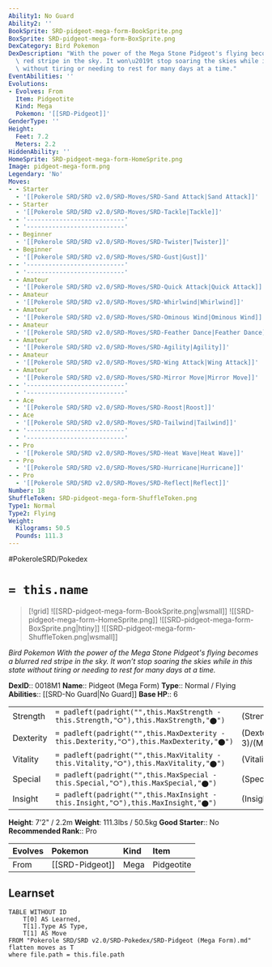 ```yaml
---
Ability1: No Guard
Ability2: ''
BookSprite: SRD-pidgeot-mega-form-BookSprite.png
BoxSprite: SRD-pidgeot-mega-form-BoxSprite.png
DexCategory: Bird Pokemon
DexDescription: "With the power of the Mega Stone Pidgeot's flying becomes a blurred\
  \ red stripe in the sky. It won\u2019t stop soaring the skies while in this state\
  \ without tiring or needing to rest for many days at a time."
EventAbilities: ''
Evolutions:
- Evolves: From
  Item: Pidgeotite
  Kind: Mega
  Pokemon: '[[SRD-Pidgeot]]'
GenderType: ''
Height:
  Feet: 7.2
  Meters: 2.2
HiddenAbility: ''
HomeSprite: SRD-pidgeot-mega-form-HomeSprite.png
Image: pidgeot-mega-form.png
Legendary: 'No'
Moves:
- - Starter
  - '[[Pokerole SRD/SRD v2.0/SRD-Moves/SRD-Sand Attack|Sand Attack]]'
- - Starter
  - '[[Pokerole SRD/SRD v2.0/SRD-Moves/SRD-Tackle|Tackle]]'
- - '---------------------------'
  - '---------------------------'
- - Beginner
  - '[[Pokerole SRD/SRD v2.0/SRD-Moves/SRD-Twister|Twister]]'
- - Beginner
  - '[[Pokerole SRD/SRD v2.0/SRD-Moves/SRD-Gust|Gust]]'
- - '---------------------------'
  - '---------------------------'
- - Amateur
  - '[[Pokerole SRD/SRD v2.0/SRD-Moves/SRD-Quick Attack|Quick Attack]]'
- - Amateur
  - '[[Pokerole SRD/SRD v2.0/SRD-Moves/SRD-Whirlwind|Whirlwind]]'
- - Amateur
  - '[[Pokerole SRD/SRD v2.0/SRD-Moves/SRD-Ominous Wind|Ominous Wind]]'
- - Amateur
  - '[[Pokerole SRD/SRD v2.0/SRD-Moves/SRD-Feather Dance|Feather Dance]]'
- - Amateur
  - '[[Pokerole SRD/SRD v2.0/SRD-Moves/SRD-Agility|Agility]]'
- - Amateur
  - '[[Pokerole SRD/SRD v2.0/SRD-Moves/SRD-Wing Attack|Wing Attack]]'
- - Amateur
  - '[[Pokerole SRD/SRD v2.0/SRD-Moves/SRD-Mirror Move|Mirror Move]]'
- - '---------------------------'
  - '---------------------------'
- - Ace
  - '[[Pokerole SRD/SRD v2.0/SRD-Moves/SRD-Roost|Roost]]'
- - Ace
  - '[[Pokerole SRD/SRD v2.0/SRD-Moves/SRD-Tailwind|Tailwind]]'
- - '---------------------------'
  - '---------------------------'
- - Pro
  - '[[Pokerole SRD/SRD v2.0/SRD-Moves/SRD-Heat Wave|Heat Wave]]'
- - Pro
  - '[[Pokerole SRD/SRD v2.0/SRD-Moves/SRD-Hurricane|Hurricane]]'
- - Pro
  - '[[Pokerole SRD/SRD v2.0/SRD-Moves/SRD-Reflect|Reflect]]'
Number: 18
ShuffleToken: SRD-pidgeot-mega-form-ShuffleToken.png
Type1: Normal
Type2: Flying
Weight:
  Kilograms: 50.5
  Pounds: 111.3
---
```


#PokeroleSRD/Pokedex

# `= this.name`

> [!grid]
> ![[SRD-pidgeot-mega-form-BookSprite.png|wsmall]]
> ![[SRD-pidgeot-mega-form-HomeSprite.png]]
> ![[SRD-pidgeot-mega-form-BoxSprite.png|htiny]]
> ![[SRD-pidgeot-mega-form-ShuffleToken.png|wsmall]]


*Bird Pokemon*
*With the power of the Mega Stone Pidgeot's flying becomes a blurred red stripe in the sky. It won’t stop soaring the skies while in this state without tiring or needing to rest for many days at a time.*

**DexID**:: 0018M1
**Name**:: Pidgeot (Mega Form)
**Type**:: Normal / Flying
**Abilities**:: [[SRD-No Guard|No Guard]]
**Base HP**:: 6

|           |                                                                                        |                                          |
| --------- | -------------------------------------------------------------------------------------- | ---------------------------------------- |
| Strength  | `= padleft(padright("",this.MaxStrength - this.Strength,"⭘"),this.MaxStrength,"⬤")`    | (Strength::2)/(MaxStrength::5)   |
| Dexterity | `= padleft(padright("",this.MaxDexterity - this.Dexterity,"⭘"),this.MaxDexterity,"⬤")` | (Dexterity:: 3)/(MaxDexterity::7) |
| Vitality  | `= padleft(padright("",this.MaxVitality - this.Vitality,"⭘"),this.MaxVitality,"⬤")`    | (Vitality::2)/(MaxVitality::5)   |
| Special   | `= padleft(padright("",this.MaxSpecial - this.Special,"⭘"),this.MaxSpecial,"⬤")`       | (Special::3)/(MaxSpecial::7)     |
| Insight   | `= padleft(padright("",this.MaxInsight - this.Insight,"⭘"),this.MaxInsight,"⬤")`       | (Insight::2)/(MaxInsight::5)     |

**Height**: 7'2" / 2.2m
**Weight**: 111.3lbs / 50.5kg
**Good Starter**:: No
**Recommended Rank**:: Pro

| Evolves   | Pokemon         | Kind   | Item       |
|:----------|:----------------|:-------|:-----------|
| From      | [[SRD-Pidgeot]] | Mega   | Pidgeotite |

## Learnset

```dataview
TABLE WITHOUT ID
    T[0] AS Learned,
    T[1].Type AS Type,
    T[1] AS Move
FROM "Pokerole SRD/SRD v2.0/SRD-Pokedex/SRD-Pidgeot (Mega Form).md"
flatten moves as T
where file.path = this.file.path
```
